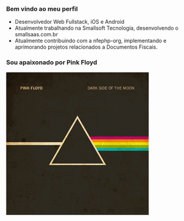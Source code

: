 <!--
**lidani/lidani** is a ✨ _special_ ✨ repository because its `README.md` (this file) appears on your GitHub profile.

Here are some ideas to get you started:

- 🔭 I’m currently working on ...
- 🌱 I’m currently learning ...
- 👯 I’m looking to collaborate on ...
- 🤔 I’m looking for help with ...
- 💬 Ask me about ...
- 📫 How to reach me: ...
- 😄 Pronouns: ...
- ⚡ Fun fact: ...
-->

### Bem vindo ao meu perfil

- Desenvolvedor Web Fullstack, iOS e Android
- Atualmente trabalhando na Smallsoft Tecnologia, desenvolvendo o smallsaas.com.br
- Atualmente contribuindo com a nfephp-org, implementando e aprimorando projetos relacionados a Documentos Fiscais.

### Sou apaixonado por Pink Floyd

![dark-side-of-the-moon](/img/dark-side-of-the-moon.gif)
